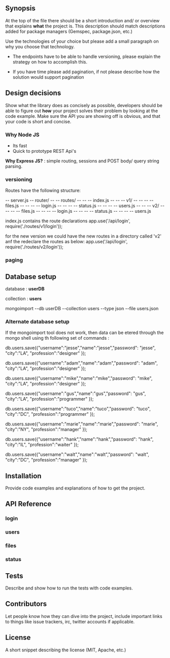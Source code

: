 ## Synopsis

At the top of the file there should be a short introduction and/ or overview that explains **what** the project is. This description should match descriptions added for package managers (Gemspec, package.json, etc.)

Use the technologies of your choice but please add a small paragraph on why you choose that technology.

- The endpoints have to be able to handle versioning, please explain the strategy on how to accomplish this.

- If you have time please add pagination, if not please describe how the solution would support pagination

## Design decisions

Show what the library does as concisely as possible, developers should be able to figure out **how** your project solves their problem by looking at the code example. Make sure the API you are showing off is obvious, and that your code is short and concise.

### Why Node JS

<ul>
    <li>Its fast</li>
    <li>Quick to prototype REST Api's</li>
</ul>

**Why Express JS?** : simple routing, sessions and POST body/ query string parsing.

### versioning

Routes have the following structure:

-- server.js
-- router/
-- -- routes/
-- -- -- index.js
-- -- -- v1/
-- -- -- -- files.js
-- -- -- -- login.js
-- -- -- -- status.js
-- -- -- -- users.js
-- -- -- v2/
-- -- -- -- files.js
-- -- -- -- login.js
-- -- -- -- status.js
-- -- -- -- users.js

index.js contains the route declarations
    app.use('/api/login', require('./routes/v1/login'));

for the new version we could have the new routes in a directory called 'v2' anf the redeclare the routes as below:
    app.use('/api/login', require('./routes/v2/login'));



### paging



## Database setup

database : **userDB**

collection : **users**

mongoimport --db userDB --collection users --type json --file users.json

### Alternate database setup

If the mongoimport tool does not work, then data can be etered through the mongo shell using th following set of commands :

db.users.save({"username":"jesse","name":"jesse","password": "jesse", "city":"LA", "profession":"designer" });

db.users.save({"username":"adam","name":"adam","password": "adam", "city":"LA", "profession":"designer" });

db.users.save({"username":"mike","name":"mike","password": "mike", "city":"LA", "profession":"designer" });

db.users.save({"username":"gus","name":"gus","password": "gus", "city":"LA", "profession":"programmer" });

db.users.save({"username":"tuco","name":"tuco","password": "tuco", "city":"DC", "profession":"programmer" });

db.users.save({"username":"marie","name":"marie","password": "marie", "city":"NY", "profession":"manager" });

db.users.save({"username":"hank","name":"hank","password": "hank", "city":"IL", "profession":"waiter" });

db.users.save({"username":"walt","name":"walt","password": "walt", "city":"DC", "profession":"manager" });



## Installation

Provide code examples and explanations of how to get the project.

## API Reference

### login
### users
### files
### status

## Tests

Describe and show how to run the tests with code examples.

## Contributors

Let people know how they can dive into the project, include important links to things like issue trackers, irc, twitter accounts if applicable.

## License

A short snippet describing the license (MIT, Apache, etc.)

